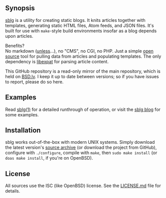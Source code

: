 ## Synopsis

[sblg](https://kristaps.bsd.lv/sblg) is a utility for creating static
blogs. 
It knits articles together with templates, generating static HTML
files, Atom feeds, and JSON files.
It's built for use with `make`-style build environments insofar as a
blog depends upon articles.

Benefits?  
No markdown ([unless](https://kristaps.bsd.lv/sblg/article010.html)...), no "CMS", no CGI, no PHP. 
Just a simple [open source](https://opensource.org/licenses/ISC) tool
for pulling data from articles and populating templates. 
The only dependency is [libexpat](http://expat.sourceforge.net/) for
parsing article content.

This GitHub repository is a read-only mirror of the main repository,
which is held on [BSD.lv](https://www.bsd.lv).
I keep it up to date between versions; so if you have issues to report,
please do so here.

## Examples

Read [sblg(1)](https://kristaps.bsd.lv/sblg/sblg.1.html) for a detailed
runthrough of operation, or visit the
[sblg blog](https://kristaps.bsd.lv/sblg/index.html#blog) for some
examples.

## Installation

sblg works out-of-the-box with modern UNIX systems.
Simply download the latest version's [source
archive](https://kristaps.bsd.lv/sblg/snapshots/sblg.tar.gz) (or download
the project from GitHub), configure with `./configure`, compile with
`make`, then `sudo make install` (or `doas make install`, if you're on
OpenBSD).

## License

All sources use the ISC (like OpenBSD) license.
See the [LICENSE.md](LICENSE.md) file for details.
